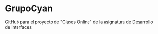 # GrupoCyan
GitHub para el proyecto de "Clases Online" de la asignatura de Desarrollo de interfaces
